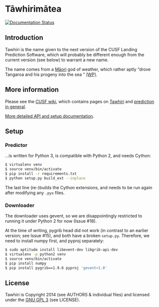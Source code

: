 # T&#257;whirim&#257;tea

[![Documentation Status](https://readthedocs.org/projects/tawhiri/badge/?version=latest)](https://readthedocs.org/projects/tawhiri/?badge=latest)

## Introduction

Tawhiri is the name given to the next version of the CUSF Landing Prediction
Software, which will probably be different enough from the current version
(see below) to warrant a new name.

The name comes from a
[M&#257;ori](http://en.wikipedia.org/wiki/M%C4%81ori_people)
god of weather, which rather aptly
&ldquo;drove Tangaroa and his progeny into the sea &rdquo;
[(WP)](http://en.wikipedia.org/wiki/Tawhiri).

## More information

Please see the [CUSF wiki](http://www.cusf.co.uk/wiki/), which contains pages
on [Tawhiri](http://www.cusf.co.uk/wiki/tawhiri:start) and [prediction in
general](http://www.cusf.co.uk/wiki/landing_predictor).

[More detailed API and setup documentation](http://tawhiri.cusf.co.uk/).

## Setup

### Predictor

…is written for Python 3, is compatible with Python 2, and needs Cython:

```bash
$ virtualenv venv
$ source venv/bin/activate
$ pip install -r requirements.txt
$ python setup.py build_ext --inplace
```

The last line (re-)builds the Cython extensions, and needs to be run again
after modifying any `.pyx` files.


### Downloader

The downloader uses gevent, so we are disappointingly restricted to running
it under Python 2 for now (Issue #18).

At the time of writing, pygrib head did not work (in contrast to an earlier
version; see Issue #15), and both have a broken `setup.py`. Therefore, we
need to install numpy first, and pyproj separately:

```bash
$ sudo aptitude install libevent-dev libgrib-api-dev
$ virtualenv -p python2 venv
$ source venv/bin/activate
$ pip install numpy
$ pip install pygrib==1.9.6 pyproj 'gevent<1.0'
```

## License

Tawhiri is Copyright 2014 (see AUTHORS & individual files) and licensed under
the [GNU GPL 3](http://gplv3.fsf.org/) (see LICENSE).
